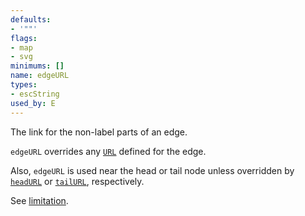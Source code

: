 ```yaml
---
defaults:
- '""'
flags:
- map
- svg
minimums: []
name: edgeURL
types:
- escString
used_by: E
---
```

The link for the non-label parts of an edge.

`edgeURL` overrides any [`URL`](#d:URL) defined for the edge.

Also, `edgeURL` is used near the head or tail node unless overridden
by [`headURL`](#d:headURL) or [`tailURL`](#d:tailURL), respectively.

See [limitation](#h:undir_note).
